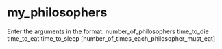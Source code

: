 # my_philosophers

Enter the arguments in the format: number_of_philosophers time_to_die time_to_eat time_to_sleep [number_of_times_each_philosopher_must_eat]
